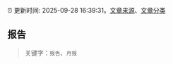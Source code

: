 :alarm_clock: 更新时间: 2025-09-28 16:39:31。[文章来源](/README.md)、[文章分类](/TAGS.md)

## 报告


> 关键字：`报告`、`月报`



